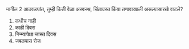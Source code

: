 मागील 2 आठवड्यांत, तुम्ही किती वेळा अस्वस्थ, चिंताग्रस्त किंवा तणावाखाली असल्यासारखे वाटले?
1. कधीच नाही
2. काही दिवस
3. निम्म्यापेक्षा जास्त दिवस
4. जवळपास रोज
